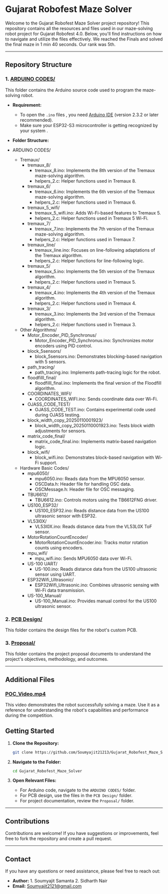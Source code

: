 # Gujarat Robofest Maze Solver

Welcome to the Gujarat Robofest Maze Solver project repository! This repository contains all the resources and files used in our maze-solving robot project for Gujarat Robofest 4.0. Below, you'll find instructions on how to navigate and utilize the files effectively.
We reached the Finals and solved the final maze in 1 min 40 seconds.
Our rank was 5th.

---

## Repository Structure

### 1. [ARDUINO CODES/](./ARDUINO%20CODES)

This folder contains the Arduino source code used to program the maze-solving robot.

- **Requirement:**
  - To open the `.ino` files , you need [Arduino IDE](https://www.arduino.cc/en/software) (version 2.3.2 or later recommended).
  - Make sure your ESP32-S3 microcontroller is getting recognized by your system .
 
- **Folder Structure:**
- ARDUINO CODES/
  - Tremaux/
    - tremaux_8/
      - tremaux_8.ino: Implements the 8th version of the Tremaux maze-solving algorithm.
      - helpers_2.c: Helper functions used in Tremaux 8.
    - tremaux_6/
      - tremaux_6.ino: Implements the 6th version of the Tremaux maze-solving algorithm.
      - helpers_2.c: Helper functions used in Tremaux 6.
    - tremaux_5_wifi/
      - tremaux_5_wifi.ino: Adds Wi-Fi-based features to Tremaux 5.
      - helpers_2.c: Helper functions used in Tremaux 5 Wi-Fi.
    - tremaux_7/
      - tremaux_7.ino: Implements the 7th version of the Tremaux maze-solving algorithm.
      - helpers_2.c: Helper functions used in Tremaux 7.
    - tremaux_line/
      - tremaux_line.ino: Focuses on line-following adaptations of the Tremaux algorithm.
      - helpers_2.c: Helper functions for line-following logic.
    - tremaux_5/
      - tremaux_5.ino: Implements the 5th version of the Tremaux algorithm.
      - helpers_2.c: Helper functions used in Tremaux 5.
    - tremaux_4/
      - tremaux_4.ino: Implements the 4th version of the Tremaux algorithm.
      - helpers_2.c: Helper functions used in Tremaux 4.
    - tremaux_3/
      - tremaux_3.ino: Implements the 3rd version of the Tremaux algorithm.
      - helpers_2.c: Helper functions used in Tremaux 3.
  - Other Algorithms/
    - Motor_Encoder_PID_Synchronus/
      - Motor_Encoder_PID_Synchronus.ino: Synchronizes motor encoders using PID control.
    - block_5sensors/
      - block_5sensors.ino: Demonstrates blocking-based navigation with 5 sensors.
    - path_tracing/
      - path_tracing.ino: Implements path-tracing logic for the robot.
    - floodfilll_final/
      - floodfilll_final.ino: Implements the final version of the Floodfill algorithm.
    - COORDINATES_WIFI/
      - COORDINATES_WIFI.ino: Sends coordinate data over Wi-Fi.
    - OJASS_CODE_TEST/
      - OJASS_CODE_TEST.ino: Contains experimental code used during OJASS testing.
    - block_width_copy_20250110001923/
      - block_width_copy_20250110001923.ino: Tests block width adjustments for sensors.
    - matrix_code_final/
      - matrix_code_final.ino: Implements matrix-based navigation logic.
    - block_wifi/
      - block_wifi.ino: Demonstrates block-based navigation with Wi-Fi support.
  - Hardware Basic Codes/
    - mpu6050/
      - mpu6050.ino: Reads data from the MPU6050 sensor.
      - OSCData.h: Header file for handling OSC data.
      - OSCMessage.h: Header file for OSC messaging.
    - TBU6612/
      - TBU6612.ino: Controls motors using the TB6612FNG driver.
    - US100_ESP32/
      - US100_ESP32.ino: Reads distance data from the US100 ultrasonic sensor with ESP32.
    - VL53l0X/
      - VL53l0X.ino: Reads distance data from the VL53L0X ToF sensor.
    - MotorRotationCountEncoder/
      - MotorRotationCountEncoder.ino: Tracks motor rotation counts using encoders.
    - mpu_wifi/
      - mpu_wifi.ino: Sends MPU6050 data over Wi-Fi.
    - US-100 UART/
      - US-100.ino: Reads distance data from the US100 ultrasonic sensor using UART.
    - ESP32Wifi_Ultrasonic/
      - ESP32Wifi_Ultrasonic.ino: Combines ultrasonic sensing with Wi-Fi data transmission.
    - US-100_Manual/
      - US-100_Manual.ino: Provides manual control for the US100 ultrasonic sensor.


### 2. [PCB Design/](./PCB%20Design)

This folder contains the design files for the robot's custom PCB.


### 3. [Proposal/](./Proposal)

This folder contains the project proposal documents to understand the project's objectives, methodology, and outcomes.

---

## Additional Files

### [POC\_Video.mp4](./POC_Video.mp4)

This video demonstrates the robot successfully solving a maze. Use it as a reference for understanding the robot's capabilities and performance during the competition.


## Getting Started

1. **Clone the Repository:**

   ```bash
   git clone https://github.com/Soumyajit21213/Gujarat_Robofest_Maze_Solver.git
   ```

2. **Navigate to the Folder:**

   ```bash
   cd Gujarat_Robofest_Maze_Solver
   ```

3. **Open Relevant Files:**

   - For Arduino code, navigate to the `ARDUINO CODES/` folder.
   - For PCB design, use the files in the `PCB Design/` folder.
   - For project documentation, review the `Proposal/` folder.

---

## Contributions

Contributions are welcome! If you have suggestions or improvements, feel free to fork the repository and create a pull request.

---

## Contact

If you have any questions or need assistance, please feel free to reach out:

- **Author:** 1. Soumyajit Samanta
              2. Sidharth Nair
- **Email:** [Soumyajit2121@gmail.com](mailto\:soumyajit2121@gmail.com)



